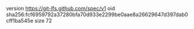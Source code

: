 version https://git-lfs.github.com/spec/v1
oid sha256:fcf6959792a37280bfa70d933e2299be0aae8a26629647d397dab0cff1ba545e
size 72
